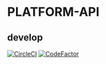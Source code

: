 # PLATFORM-API

## develop

[![CircleCI](https://circleci.com/gh/abibao/platform-api/tree/develop.svg?style=shield)](https://circleci.com/gh/abibao/platform-api/tree/develop)
[![CodeFactor](https://www.codefactor.io/repository/github/abibao/platform-api/badge/develop)](https://www.codefactor.io/repository/github/abibao/platform-api/overview/develop)
